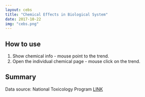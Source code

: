 ```yaml
---
layout: cebs
title: "Chemical Effects in Biological System"
date: 2017-10-22
img: "cebs.png"
---
```

## How to use
1.  Show chemical info - mouse point to the trend.
2.  Open the individual chemical page - mouse click on the trend.

## Summary
Data source: National Toxicology Program [LINK](https://tools.niehs.nih.gov/cebs3/ui/)